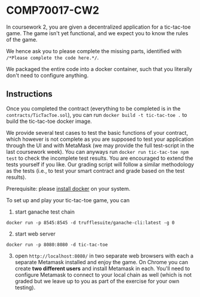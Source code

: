 # COMP70017-CW2

In coursework 2, you are given a decentralized application for a tic-tac-toe game. The game isn't yet functional, and we expect you to know the rules of the game.

We hence ask you to please complete the missing parts, identified with `/*Please complete the code here.*/`.

We packaged the entire code into a docker container, such that you literally don't need to configure anything.

## Instructions
Once you completed the contract (everything to be completed is in the `contracts/TicTacToe.sol`), you can run `docker build -t tic-tac-toe .` to build the tic-tac-toe docker image.

We provide several test cases to test the basic functions of your contract, which however is not complete as you are supposed to test your application through the UI and with MetaMask (we may provide the full test-script in the last coursework week). You can anyways run `docker run tic-tac-toe npm test` to check the incomplete test results. You are encouraged to extend the tests yourself if you like. Our grading script will follow a similar methodology as the tests (i.e., to test your smart contract and grade based on the test results).

Prerequisite: please [install docker](https://docs.docker.com/desktop/) on your system.

To set up and play your tic-tac-toe game, you can
1. start ganache test chain

`docker run -p 8545:8545 -d trufflesuite/ganache-cli:latest -g 0`

2. start web server

`docker run -p 8080:8080 -d tic-tac-toe`

3. open `http://localhost:8080/` in two separate web browsers with each a separate Metamask installed and enjoy the game. On Chrome you can create **two different users** and install Metamask in each. You'll need to configure Metamask to connect to your local chain as well (which is not graded but we leave up to you as part of the exercise for your own testing).
